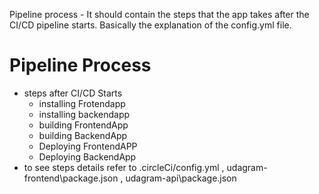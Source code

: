 Pipeline process - It should contain the steps that the app takes after the CI/CD pipeline starts. Basically the explanation of the config.yml file.

# Pipeline Process

- steps after CI/CD Starts
  - installing Frotendapp
  - installing backendapp
  - building FrontendApp
  - building BackendApp
  - Deploying FrontendAPP
  - Deploying BackendApp
- to see steps details refer to .circleCi/config.yml , udagram-frontend\package.json , udagram-api\package.json
